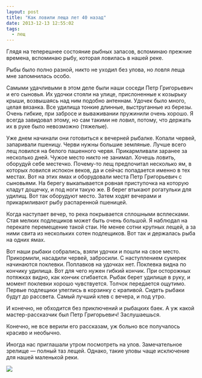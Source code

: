 ```yaml
---
layout: post
title: "Как ловили леща лет 40 назад"
date: 2013-12-13 12:55:02
tags:
  - лещ
---
```

Глядя на теперешнее состояние рыбных запасов, вспоминаю прежние времена,
вспоминаю рыбу, которая ловилась в нашей реке.

Рыбы было полно разной, никто не уходил без улова, но ловля леща мне
запомнилась особо.

Самыми удачливыми в этом деле были наши соседи Петр Григорьевич и его
сыновья. Их удочки стояли на улице, прислоненные к козырьку крыши,
возвышаясь над ним подобно антеннам. Удочек было много, целая вязанка.
Все удилища тонкие длинные, выструганные из березы. Очень гибкие, при
забросе и вываживании пружинили очень хорошо. Я всегда завидовал этому,
но сам такими не ловил, потому, что держать их в руке было невозможно
(тяжелые).

Уже днем начинали они готовиться к вечерней рыбалке. Копали червей,
запаривали пшеницу. Черви нужны большие земляные. Лучше всего лещ
ловился на белого пашенного червя. Прикармливали заранее за несколько
дней. Чужое место никто не занимал. Хочешь ловить, оборудуй себе
местечко. Почему-то лещ предпочитал несколько ям, в которых ловился
испокон веков, да и сейчас попадается именно в тех местах. Вот на этих
ямах и оборудовали места Петр Григорьевич с сыновьями. На берегу
выкапывается ровная приступочка на которую кладут дощечку, и под ноги
такую же. В берег втыкают рогатульки для удилищ. Вот так оборудуют
место. Затем ходят вечерами и прикармливают рыбу распаренной пшеницей.

Когда наступает вечер, то река покрывается сплошными всплесками. Стая
мелких подлещиков может быть очень большой. Я наблюдал на перекате
перемещение такой стаи. Не менее сотни крупных лещей, а за ними свита из
нескольких сотен подлещиков. Вот так и держалась рыба на одних ямах.

Вот наши рыбаки собрались, взяли удочки и пошли на свое место.
Прикормили, насадили червей, забросили. С наступлением сумерек
начинаются поклевки. Поплавков на удочках нет. Поклевка видна по кончику
удилища. Вот для чего нужен гибкий кончик. При осторожных потяжках
видно, как кончик сгибается. Рыбак берет удилище в руку, и момент
поклевки хорошо чувствуется. Толчок передается ощутимо. Первые подлещики
улеглись в корзинку с крапивой. Сидеть рыбаки будут до рассвета. Самый
лучший клев с вечера, и под утро.

И конечно, не обходится без приключений и рыбацких баек. А уж какой
мастер-рассказчик был Петр Григорьевич! Заслушаешься.

Конечно, не все верили его рассказам, уж больно все получалось красиво и
необычно.

Иногда нас приглашали утром посмотреть на улов. Замечательное зрелище —
полный таз лещей. Однако, такие уловы чаще исключение для нашей
маленькой реки.

![](http://fishingguru.ru/uploads/images/00/00/01/2013/12/13/bbec47.jpg)
